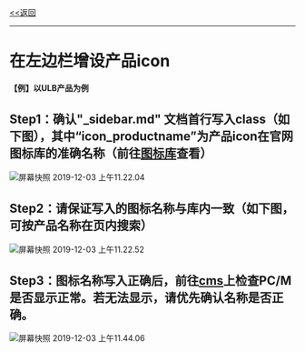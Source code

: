 [<<返回](https://leaishere.github.io/docs_new/)

------

# 在左边栏增设产品icon
**【例】以ULB产品为例**

## Step1：确认"_sidebar.md" 文档首行写入class（如下图），其中“icon_productname”为产品icon在官网图标库的准确名称（前往[图标库](https://console-font.pre.ucloudadmin.com/www/preview)查看）
![屏幕快照 2019-12-03 上午11.22.04](images/class.png)

	
## Step2：请保证写入的图标名称与库内一致（如下图，可按产品名称在页内搜索）
![屏幕快照 2019-12-03 上午11.22.52](images/icon.png)

  	
## Step3：图标名称写入正确后，前往[cms]()上检查PC/M是否显示正常。若无法显示，请优先确认名称是否正确。
![屏幕快照 2019-12-03 上午11.44.06](images/pc&m.png)



